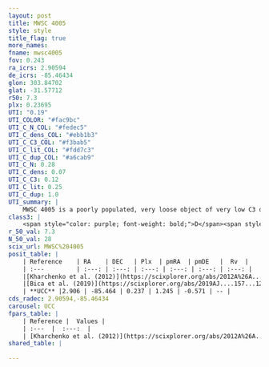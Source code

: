 ```yaml
---
layout: post
title: MWSC 4005
style: style
title_flag: true
more_names: 
fname: mwsc4005
fov: 0.243
ra_icrs: 2.90594
de_icrs: -85.46434
glon: 303.84702
glat: -31.57712
r50: 7.3
plx: 0.23695
UTI: "0.19"
UTI_COLOR: "#fac9bc"
UTI_C_N_COL: "#fedec5"
UTI_C_dens_COL: "#ebb1b3"
UTI_C_C3_COL: "#f3bab5"
UTI_C_lit_COL: "#fdd7c3"
UTI_C_dup_COL: "#a6cab9"
UTI_C_N: 0.28
UTI_C_dens: 0.07
UTI_C_C3: 0.12
UTI_C_lit: 0.25
UTI_C_dup: 1.0
UTI_summary: |
    MWSC 4005 is a poorly populated, very loose object of very low C3 quality. It is poorly studied in the literature, with no articles listed in the last 6 years.
class3: |
    <span style="color: purple; font-weight: bold;">D</span><span style="color: red; font-weight: bold;">C</span>
r_50_val: 7.3
N_50_val: 28
scix_url: MWSC%204005
posit_table: |
    | Reference    | RA    | DEC   | Plx  | pmRA  | pmDE   |  Rv  |
    | :---         | :---: | :---: | :---: | :---: | :---: | :---: |
    |[Kharchenko et al. (2012)](https://scixplorer.org/abs/2012A%26A...543A.156K) | 2.865 | -85.48 | -- | 9.31 | -1.47 | -- |
    |[Bica et al. (2019)](https://scixplorer.org/abs/2019AJ....157...12B) | 2.892 | -85.477 | -- | -- | -- | -- |
    | **UCC** |2.906 | -85.464 | 0.237 | 1.245 | -0.571 | -- | 
cds_radec: 2.90594,-85.46434
carousel: UCC
fpars_table: |
    | Reference |  Values |
    | :---  |  :---:  |
    | [Kharchenko et al. (2012)](https://scixplorer.org/abs/2012A%26A...543A.156K) | `e_bv=0.25, distance=1159, log_age=9.375` |
shared_table: |
    
---
```

